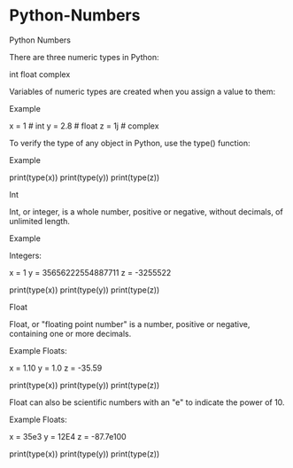 # Python-Numbers
Python Numbers

There are three numeric types in Python:

int
float
complex


Variables of numeric types are created when you assign a value to them:

Example

x = 1    # int
y = 2.8  # float
z = 1j   # complex

To verify the type of any object in Python, use the type() function:

Example

print(type(x))
print(type(y))
print(type(z))

Int

Int, or integer, is a whole number, positive or negative, without decimals, of unlimited length.

Example

Integers:

x = 1
y = 35656222554887711
z = -3255522

print(type(x))
print(type(y))
print(type(z))

Float

Float, or "floating point number" is a number, positive or negative, containing one or more decimals.

Example
Floats:

x = 1.10
y = 1.0
z = -35.59

print(type(x))
print(type(y))
print(type(z))

Float can also be scientific numbers with an "e" to indicate the power of 10.

Example
Floats:

x = 35e3
y = 12E4
z = -87.7e100

print(type(x))
print(type(y))
print(type(z))
